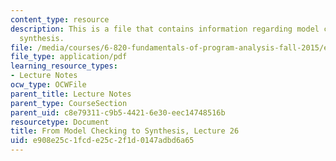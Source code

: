 ```yaml
---
content_type: resource
description: This is a file that contains information regarding model checking to
  synthesis.
file: /media/courses/6-820-fundamentals-of-program-analysis-fall-2015/e908e25c1fcde25c2f1d0147adbd6a65_MIT6_820F15_L26.pdf
file_type: application/pdf
learning_resource_types:
- Lecture Notes
ocw_type: OCWFile
parent_title: Lecture Notes
parent_type: CourseSection
parent_uid: c8e79311-c9b5-4421-6e30-eec14748516b
resourcetype: Document
title: From Model Checking to Synthesis, Lecture 26
uid: e908e25c-1fcd-e25c-2f1d-0147adbd6a65
---
```


